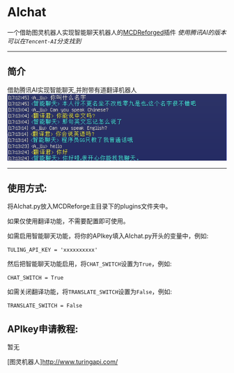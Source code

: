 # AIchat
一个借助图灵机器人实现智能聊天机器人的[MCDReforged](https://github.com/Fallen-Breath/MCDReforged)插件
_使用腾讯AI的版本可以在`Tencent-AI`分支找到_
***

## 简介
借助腾讯AI实现智能聊天,并附带有道翻译机器人
![image](https://github.com/A-JiuA/AIchat/blob/master/pictures/0.png)

***

## 使用方式:
将AIchat.py放入MCDReforge主目录下的plugins文件夹中。

如果仅使用翻译功能，不需要配置即可使用。

如需启用智能聊天功能，将你的APIkey填入AIchat.py开头的变量中，例如:
```
TULING_API_KEY = 'xxxxxxxxxx'
```
然后把智能聊天功能启用，将`CHAT_SWITCH`设置为`True`，例如:
```
CHAT_SWITCH = True
```
如需关闭翻译功能，将`TRANSLATE_SWITCH`设置为`False`，例如:
```
TRANSLATE_SWITCH = False
```

## APIkey申请教程:
暂无

[图灵机器人]http://www.turingapi.com/
